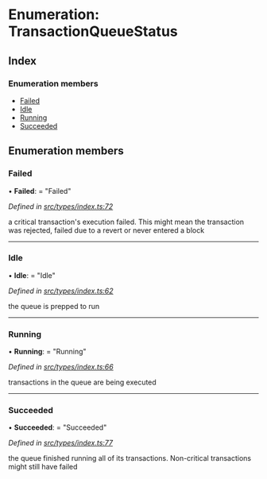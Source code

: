 # Enumeration: TransactionQueueStatus

## Index

### Enumeration members

* [Failed](transactionqueuestatus.md#failed)
* [Idle](transactionqueuestatus.md#idle)
* [Running](transactionqueuestatus.md#running)
* [Succeeded](transactionqueuestatus.md#succeeded)

## Enumeration members

###  Failed

• **Failed**: = "Failed"

*Defined in [src/types/index.ts:72](https://github.com/PolymathNetwork/polymesh-sdk/blob/c77f6a3e/src/types/index.ts#L72)*

a critical transaction's execution failed.
This might mean the transaction was rejected,
failed due to a revert or never entered a block

___

###  Idle

• **Idle**: = "Idle"

*Defined in [src/types/index.ts:62](https://github.com/PolymathNetwork/polymesh-sdk/blob/c77f6a3e/src/types/index.ts#L62)*

the queue is prepped to run

___

###  Running

• **Running**: = "Running"

*Defined in [src/types/index.ts:66](https://github.com/PolymathNetwork/polymesh-sdk/blob/c77f6a3e/src/types/index.ts#L66)*

transactions in the queue are being executed

___

###  Succeeded

• **Succeeded**: = "Succeeded"

*Defined in [src/types/index.ts:77](https://github.com/PolymathNetwork/polymesh-sdk/blob/c77f6a3e/src/types/index.ts#L77)*

the queue finished running all of its transactions. Non-critical transactions
might still have failed
